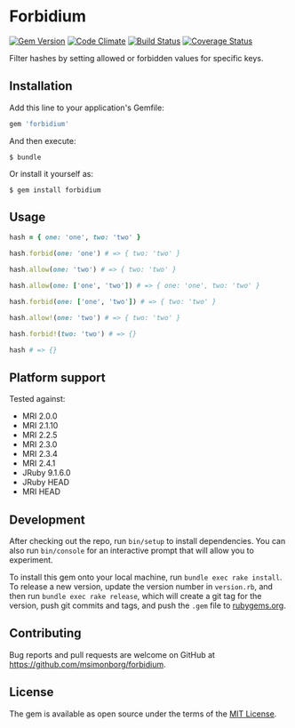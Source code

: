 # Forbidium
[![Gem Version](https://badge.fury.io/rb/forbidium.svg)](https://badge.fury.io/rb/forbidium)
[![Code Climate](https://codeclimate.com/github/msimonborg/forbidium/badges/gpa.svg)](https://codeclimate.com/github/msimonborg/forbidium)
[![Build Status](https://travis-ci.org/msimonborg/forbidium.svg?branch=master)](https://travis-ci.org/msimonborg/forbidium)
[![Coverage Status](https://coveralls.io/repos/github/msimonborg/forbidium/badge.svg?branch=master)](https://coveralls.io/github/msimonborg/forbidium?branch=master)

Filter hashes by setting  allowed or forbidden values for specific keys.

## Installation

Add this line to your application's Gemfile:

```ruby
gem 'forbidium'
```

And then execute:

    $ bundle

Or install it yourself as:

    $ gem install forbidium

## Usage
```ruby
hash = { one: 'one', two: 'two' }

hash.forbid(one: 'one') # => { two: 'two' }

hash.allow(one: 'two') # => { two: 'two' }

hash.allow(one: ['one', 'two']) # => { one: 'one', two: 'two' }

hash.forbid(one: ['one', 'two']) # => { two: 'two' }

hash.allow!(one: 'two') # => { two: 'two' }

hash.forbid!(two: 'two') # => {}

hash # => {}
```

## Platform support

Tested against:
* MRI 2.0.0
* MRI 2.1.10
* MRI 2.2.5
* MRI 2.3.0
* MRI 2.3.4
* MRI 2.4.1
* JRuby 9.1.6.0
* JRuby HEAD
* MRI HEAD

## Development

After checking out the repo, run `bin/setup` to install dependencies. You can also run `bin/console` for an interactive prompt that will allow you to experiment.

To install this gem onto your local machine, run `bundle exec rake install`. To release a new version, update the version number in `version.rb`, and then run `bundle exec rake release`, which will create a git tag for the version, push git commits and tags, and push the `.gem` file to [rubygems.org](https://rubygems.org).

## Contributing

Bug reports and pull requests are welcome on GitHub at https://github.com/msimonborg/forbidium.


## License

The gem is available as open source under the terms of the [MIT License](http://opensource.org/licenses/MIT).
